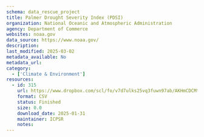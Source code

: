 ```yaml
---
schema: data_rescue_project 
title: Palmer Drought Severity Index (PDSI)
organization: National Oceanic and Atmospheric Administration
agency: Department of Commerce
websites: noaa.gov
data_source: https://www.noaa.gov/
description: 
last_modified: 2025-03-02
metadata_available: No
metadata_url: 
category:
  - ['Climate & Environment'] 
resources:
  - id: 315
    url: https://www.dropbox.com/scl/fo/v7d7ulks25vq3fuwn97ab/AKHmCDCMtKyQAOPyWSqPC04?rlkey=3jefqqro0jwn75gcso80m8w5f&dl=0
    format: CSV
    status: Finished
    size: 0.0
    download_date: 2025-01-31
    maintainer: ICPSR
    notes: 
---
```

